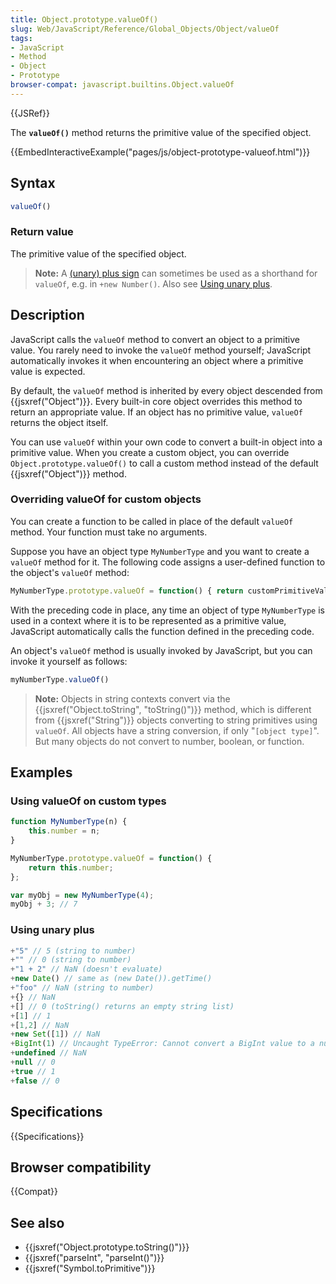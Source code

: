 ```yaml
---
title: Object.prototype.valueOf()
slug: Web/JavaScript/Reference/Global_Objects/Object/valueOf
tags:
- JavaScript
- Method
- Object
- Prototype
browser-compat: javascript.builtins.Object.valueOf
---
```

{{JSRef}}

The **`valueOf()`** method returns the primitive value of the specified object.

{{EmbedInteractiveExample("pages/js/object-prototype-valueof.html")}}

## Syntax

```js
valueOf()
```

### Return value

The primitive value of the specified object.

> **Note:** A
> [(unary) plus sign](/en-US/docs/Web/JavaScript/Reference/Operators/Arithmetic_Operators#Unary_plus)
> can sometimes be used as a shorthand for `valueOf`, e.g. in `+new Number()`.
> Also see [Using unary plus](#using_unary_plus).

## Description

JavaScript calls the `valueOf` method to convert an object to a primitive value.
You rarely need to invoke the `valueOf` method yourself; JavaScript
automatically invokes it when encountering an object where a primitive value is
expected.

By default, the `valueOf` method is inherited by every object descended from
{{jsxref("Object")}}. Every built-in core object overrides this method
to return an appropriate value. If an object has no primitive value, `valueOf`
returns the object itself.

You can use `valueOf` within your own code to convert a built-in object into a
primitive value. When you create a custom object, you can override
`Object.prototype.valueOf()` to call a custom method instead of the default
{{jsxref("Object")}} method.

### Overriding valueOf for custom objects

You can create a function to be called in place of the default `valueOf` method.
Your function must take no arguments.

Suppose you have an object type `MyNumberType` and you want to create a
`valueOf` method for it. The following code assigns a user-defined function to
the object's `valueOf` method:

```js
MyNumberType.prototype.valueOf = function() { return customPrimitiveValue; };
```

With the preceding code in place, any time an object of type `MyNumberType` is
used in a context where it is to be represented as a primitive value, JavaScript
automatically calls the function defined in the preceding code.

An object's `valueOf` method is usually invoked by JavaScript, but you can
invoke it yourself as follows:

```js
myNumberType.valueOf()
```

> **Note:** Objects in string contexts convert via the
> {{jsxref("Object.toString", "toString()")}} method, which is
> different from {{jsxref("String")}} objects converting to string
> primitives using `valueOf`. All objects have a string conversion, if only
> "`[object type]`". But many objects do not convert to number, boolean, or
> function.

## Examples

### Using valueOf on custom types

```js
function MyNumberType(n) {
    this.number = n;
}

MyNumberType.prototype.valueOf = function() {
    return this.number;
};

var myObj = new MyNumberType(4);
myObj + 3; // 7
```

### Using unary plus

```js
+"5" // 5 (string to number)
+"" // 0 (string to number)
+"1 + 2" // NaN (doesn't evaluate)
+new Date() // same as (new Date()).getTime()
+"foo" // NaN (string to number)
+{} // NaN
+[] // 0 (toString() returns an empty string list)
+[1] // 1
+[1,2] // NaN
+new Set([1]) // NaN
+BigInt(1) // Uncaught TypeError: Cannot convert a BigInt value to a number
+undefined // NaN
+null // 0
+true // 1
+false // 0
```

## Specifications

{{Specifications}}

## Browser compatibility

{{Compat}}

## See also

*   {{jsxref("Object.prototype.toString()")}}
*   {{jsxref("parseInt", "parseInt()")}}
*   {{jsxref("Symbol.toPrimitive")}}
